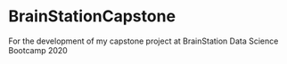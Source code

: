 # BrainStationCapstone
For the development of my capstone project at BrainStation Data Science Bootcamp 2020
